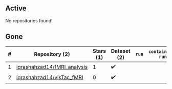 ## Active
No repositories found!

## Gone
| # | Repository (2) | Stars (1) | Dataset (2) | `run` | `containers-run` | Last Modified |
| --- | --- | --- | --- | --- | --- | --- |
| 1 | [iqrashahzad14/fMRI_analysis](https://github.com/iqrashahzad14/fMRI_analysis) | 1 | :heavy_check_mark: |  |  | — |
| 2 | [iqrashahzad14/visTac_fMRI](https://github.com/iqrashahzad14/visTac_fMRI) | 0 | :heavy_check_mark: |  |  | — |
